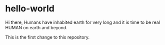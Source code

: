 # hello-world
 Hi there,
   Humans have inhabited earth for very long and it is time to be real HUMAN on earth and beyond.
   
   This is the first change to this repository.
   
